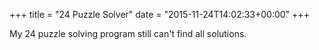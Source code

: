 +++
title = "24 Puzzle Solver"
date = "2015-11-24T14:02:33+00:00"
+++

My 24 puzzle solving program still can't find all solutions.
			